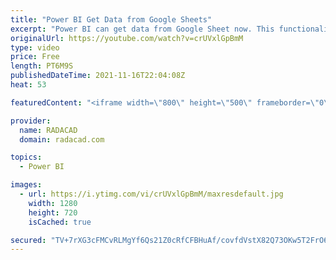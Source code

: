 ```yaml
---
title: "Power BI Get Data from Google Sheets"
excerpt: "Power BI can get data from Google Sheet now. This functionality is released just yesterday and announced in both Power BI and Power Query blogs. The feature is still preview (Beta) but it is worthwhile looking at how it works in a quick article and video. Study more from my blog article here:  https://radacad.com/power-bi-get-data-from-google-sheets"
originalUrl: https://youtube.com/watch?v=crUVxlGpBmM
type: video
price: Free
length: PT6M9S
publishedDateTime: 2021-11-16T22:04:08Z
heat: 53

featuredContent: "<iframe width=\"800\" height=\"500\" frameborder=\"0\" src=\"https://www.youtube.com/embed/crUVxlGpBmM\" allow=\"accelerometer; autoplay; encrypted-media; gyroscope; picture-in-picture\" allowfullscreen></iframe>"

provider:
  name: RADACAD
  domain: radacad.com

topics:
  - Power BI

images:
  - url: https://i.ytimg.com/vi/crUVxlGpBmM/maxresdefault.jpg
    width: 1280
    height: 720
    isCached: true

secured: "TV+7rXG3cFMCvRLMgYf6Qs21Z0cRfCFBHuAf/covfdVstX82Q73OKw5T2FrO6ddBVrWfErMZEpOA/bpAWZWAEP7/foTdCih9P5bfFErNbycYLJHAgacJxskmbm9gWt+8vmJe6vgNkR7epywZ+9NNXNJNk5kNAq45IFq3Lzt9LdTVq/Mo8u2S2kKZtXucPCq2/zY8EVpWTSPCgNl1kE6Oyj7R1++Yg6D5/Qlr/uq9KA1HoY3q4XRT5v9q2ypgHZiY9X0hu405/Lp2sS6+EH6kOTf9ZvxzymPr6DBVh20QmVutBqAJECvTUcNjYg8W8HtBgHHa6IlV6CyhFX08kJGUPF+Ltp0ZT0pA1YaPgVb+uRN2h9zn0lNotpsQx+eXXJYkAwuB1uP18GzAsDsfX92cXDOn0wPBJN0iMgvtMB4jRlc=;61aBDyUXoXwXP14kVAlhPQ=="
---
```


